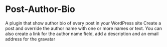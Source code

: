 # Post-Author-Bio
A plugin that show author bio of every post in your WordPress site
Create a post and override the author name with one or more names or text. You can also create a link for the author name field, add a description and an email address for the gravatar
